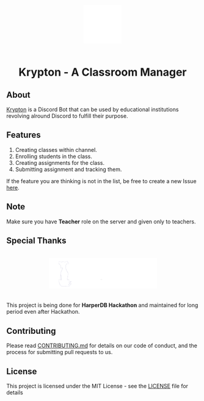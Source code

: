 ### 

<br />

<div align="center">
    <img width="100" src="logo.png" />
    <br />
    <br />
    <p>
	    <h1><b>Krypton - A Classroom Manager</b></h1> 
    </p>
</div>

## About
<u>Krypton</u> is a Discord Bot that can be used by educational institutions revolving alround Discord to fulfill their purpose. 

## Features
1. Creating classes within channel.
2. Enrolling students in the class.
3. Creating assignments for the class. 
4. Submitting assignment and tracking them.

If the feature you are thinking is not in the list, be free to create a new Issue [here](https://github.com/suyash-chavan/krypton/issues).

## Note
Make sure you have **Teacher** role on the server and given only to teachers.

## Special Thanks
<div align="center">
<br />
<a href="https://harperdb.io/">
<img  src="harperdb.png" />
</a>
<br />
<br />
</div>

This project is being done for **HarperDB Hackathon** and maintained for long period even after Hackathon.

## Contributing
Please read [CONTRIBUTING.md](https://github.com/suyash-chavan/krypton/blob/main/COUNTRIBUTING.md) for details on our code of conduct, and the process for submitting pull requests to us.

## License

This project is licensed under the MIT License - see the [LICENSE](https://github.com/suyash-chavan/krypton/blob/main/LICENSE) file for details

